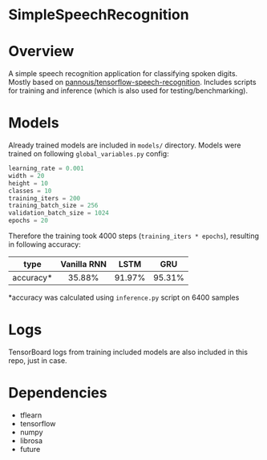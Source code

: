 # SimpleSpeechRecognition

Overview
============
A simple speech recognition application for classifying spoken digits. Mostly based on [pannous/tensorflow-speech-recognition](https://github.com/pannous/tensorflow-speech-recognition).
Includes scripts for training and inference (which is also used for testing/benchmarking).

Models
============
Already trained models are included in `models/` directory.
Models were trained on following `global_variables.py` config:
```py
learning_rate = 0.001
width = 20
height = 10 
classes = 10
training_iters = 200 
training_batch_size = 256
validation_batch_size = 1024
epochs = 20
```
Therefore the training took 4000 steps (`training_iters * epochs`), resulting in following accuracy:

|    type   | Vanilla RNN |  LSTM  |   GRU  |
|:---------:|:-----------:|:------:|:------:|
| accuracy* |    35.88%   | 91.97% | 95.31% |

*accuracy was calculated using `inference.py` script on 6400 samples

Logs
============
TensorBoard logs from training included models are also included in this repo, just in case.

Dependencies
============
* tflearn 
* tensorflow
* numpy
* librosa
* future
